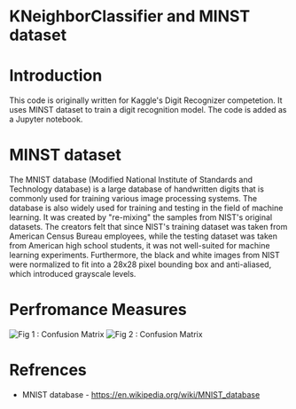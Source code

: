 # KNeighborClassifier and MINST dataset
# Introduction
This code is originally written for Kaggle's Digit Recognizer competetion. It uses MINST dataset to train a digit recognition model. The code is added as a Jupyter notebook.
# MINST dataset 
The MNIST database (Modified National Institute of Standards and Technology database) is a large database of handwritten digits that is commonly used for training various image processing systems. The database is also widely used for training and testing in the field of machine learning. It was created by "re-mixing" the samples from NIST's original datasets. The creators felt that since NIST's training dataset was taken from American Census Bureau employees, while the testing dataset was taken from American high school students, it was not well-suited for machine learning experiments. Furthermore, the black and white images from NIST were normalized to fit into a 28x28 pixel bounding box and anti-aliased, which introduced grayscale levels.
# Perfromance Measures
![Fig 1 : Confusion Matrix](https://github.com/SadeqMoradi/MINSC_ML_KNeighborClassifier/blob/main/Images/ConfusionMatrix1.png?raw=True)
![Fig 2 : Confusion Matrix](https://github.com/SadeqMoradi/MINSC_ML_KNeighborClassifier/blob/main/Images/ConfusionMatrix2.png)
# Refrences
* MNIST database - https://en.wikipedia.org/wiki/MNIST_database
